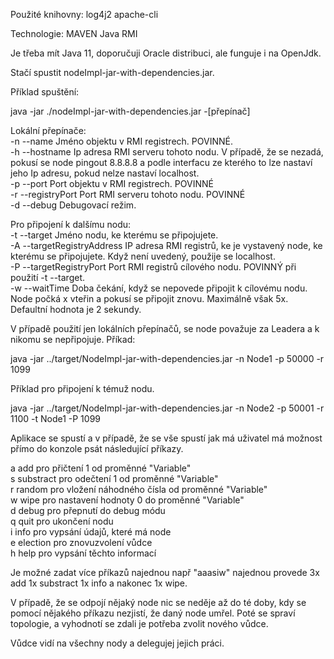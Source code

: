 Použité knihovny:
log4j2
apache-cli

Technologie:
MAVEN
Java RMI

Je třeba mít Java 11, doporučuji Oracle distribuci, ale funguje i na OpenJdk.

Stačí spustit nodeImpl-jar-with-dependencies.jar.

Příklad spuštění:

java -jar ./nodeImpl-jar-with-dependencies.jar -[přepínač]

Lokální přepínače:  
-n --name                    Jméno objektu v RMI registrech. POVINNÉ.  
-h --hostname                Ip adresa RMI serveru tohoto nodu. V případě, že se nezadá, pokusí se node pingout 8.8.8.8 a podle interfacu ze kterého to lze nastaví jeho Ip adresu, pokud nelze nastaví localhost.  
-p --port                    Port objektu v RMI registrech. POVINNÉ  
-r --registryPort            Port RMI serveru tohoto nodu. POVINNÉ  
-d --debug                   Debugovací režim.  

Pro připojení k dalšímu nodu:  
-t --target                  Jméno nodu, ke kterému se připojujete.  
-A --targetRegistryAddress   IP adresa RMI registrů, ke je vystavený node, ke kterému se připojujete. Když není uvedený, použije se localhost.  
-P --targetRegistryPort      Port RMI registrů cílového nodu. POVINNÝ při použití -t --target.  
-w --waitTime                Doba čekání, když se nepovede připojit k cílovému nodu. Node počká x vteřin a pokusí se připojit znovu. Maximálně však 5x. Defaultní hodnota je 2 sekundy.  

V případě použití jen lokálních přepínačů, se node považuje za Leadera a k nikomu se nepřipojuje.
Příkad:

java -jar ../target/NodeImpl-jar-with-dependencies.jar -n Node1 -p 50000 -r 1099

Příklad pro připojení k témuž nodu.

java -jar ../target/NodeImpl-jar-with-dependencies.jar -n Node2 -p 50001 -r 1100 -t Node1 -P 1099




Aplikace se spustí a v případě, že se vše spustí jak má uživatel má možnost přímo do konzole psát následující příkazy.

a add		pro přičtení 1 od proměnné "Variable"  
s substract	pro odečtení 1 od proměnné "Variable"  
r random	pro vložení náhodného čísla od proměnné "Variable"  
w wipe		pro nastavení hodnoty 0 do proměnné "Variable"  
d debug		pro přepnutí do debug módu  
q quit		pro ukončení nodu  
i info		pro vypsání údajů, které má node  
e election	pro znovuzvolení vůdce  
h help		pro vypsání těchto informací  

Je možné zadat více příkazů najednou např "aaasiw" najednou provede 3x add 1x substract 1x info a nakonec 1x wipe.

V případě, že se odpojí nějaký node nic se neděje až do té doby, kdy se pomocí nějakého příkazu nezjistí, že daný node umřel. Poté se spraví topologie, a vyhodnotí se zdali je potřeba zvolit nového vůdce.

Vůdce vidí na všechny nody a delegujej jejich práci.

